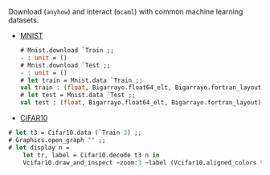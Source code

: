 
Download (`anyhow`) and interact (`ocaml`) with common machine learning datasets.

  - [MNIST](http://yann.lecun.com/exdb/mnist/)

    ```OCaml
    # Mnist.download `Train ;;
    - : unit = ()
    # Mnist.download `Test ;;
    - : unit = ()
    # let train = Mnist.data `Train ;;
    val train : (float, Bigarrayo.float64_elt, Bigarrayo.fortran_layout) Bigarrayo.A2.t =  ...
    # let test = Mnist.data `Test ;;
    val test : (float, Bigarrayo.float64_elt, Bigarrayo.fortran_layout) Bigarrayo.A2.t =  ...
    ```

  - [CIFAR10](http://www.cs.toronto.edu/~kriz/cifar.html)

  ```OCaml
  # let t3 = Cifar10.data (`Train 3) ;;
  # Graphics.open_graph "" ;;
  # let display n =
      let tr, label = Cifar10.decode t3 n in
      Vcifar10.draw_and_inspect ~zoom:3 ~label (Vcifar10.aligned_colors tr) ;;
  ```

